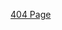 <style>
    .crisp-client, .edit-document, .docsify-pagination-container {
        display: none;
    }
    .markdown-section {
        max-width: 95% !important;
    }
    .markdown-section iframe {
        margin: 0 !important;
        border: 0 !important;
    }
</style>

[404 Page](_404.html ':include :type=iframe height="500px" width="100%"')

<script>
    var text = Docsify.dom.find('.app-name-link');
    text.innerText = "\n404 Page\n";
</script>

